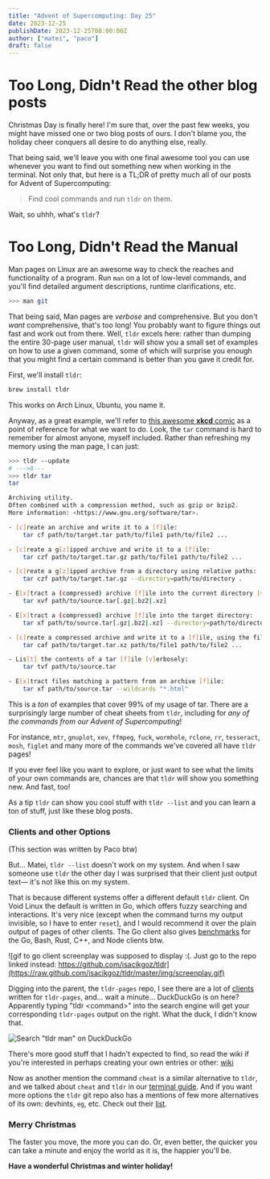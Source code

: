```yaml
---
title: "Advent of Supercomputing: Day 25"
date: 2023-12-25
publishDate: 2023-12-25T08:00:00Z
author: ["matei", "paco"]
draft: false
---
```


# Too Long, Didn't Read the other blog posts

Christmas Day is finally here! I'm sure that, over the past few weeks, you might
have missed one or two blog posts of ours. I don't blame you, the holiday cheer
conquers all desire to do anything else, really.

That being said, we'll leave you with one final awesome tool you can use whenever
you want to find out something new when working in the terminal. Not only that,
but here is a TL;DR of pretty much all of our posts for Advent of Supercomputing:

> Find cool commands and run `tldr` on them.

Wait, so uhhh, what's `tldr`?

# Too Long, Didn't Read the Manual

Man pages on Linux are an awesome way to check the reaches and functionality of
a program. Run `man` on a lot of low-level commands, and you'll find detailed
argument descriptions, runtime clarifications, etc.

```sh
>>> man git
```

That being said, Man pages are _verbose_ and comprehensive. But you don't _want_
comprehensive, that's too long! You probably want to figure things out fast and
work out from there. Well, `tldr` excels here: rather than dumping the entire
30-page user manual, `tldr` will show you a small set of examples on how to use
a given command, some of which will surprise you enough that you might find a
certain command is better than you gave it credit for.

First, we'll install `tldr`:
```sh
brew install tldr
```

This works on Arch Linux, Ubuntu, you name it.

Anyway, as a great example, we'll refer to
[this awesome **xkcd** comic](https://xkcd.com/1168/) as a point of reference
for what we want to do. Look, the `tar` command is hard to remember for almost
anyone, myself included. Rather than refreshing my memory using the man page,
I can just:

```sh
>>> tldr --update
# --->8---
>>> tldr tar
tar

Archiving utility.
Often combined with a compression method, such as gzip or bzip2.
More information: <https://www.gnu.org/software/tar>.

- [c]reate an archive and write it to a [f]ile:
    tar cf path/to/target.tar path/to/file1 path/to/file2 ...

- [c]reate a g[z]ipped archive and write it to a [f]ile:
    tar czf path/to/target.tar.gz path/to/file1 path/to/file2 ...

- [c]reate a g[z]ipped archive from a directory using relative paths:
    tar czf path/to/target.tar.gz --directory=path/to/directory .

- E[x]tract a (compressed) archive [f]ile into the current directory [v]erbosely:
    tar xvf path/to/source.tar[.gz|.bz2|.xz]

- E[x]tract a (compressed) archive [f]ile into the target directory:
    tar xf path/to/source.tar[.gz|.bz2|.xz] --directory=path/to/directory

- [c]reate a compressed archive and write it to a [f]ile, using the file extension to [a]utomatically determine the compression program:
    tar caf path/to/target.tar.xz path/to/file1 path/to/file2 ...

- Lis[t] the contents of a tar [f]ile [v]erbosely:
    tar tvf path/to/source.tar

- E[x]tract files matching a pattern from an archive [f]ile:
    tar xf path/to/source.tar --wildcards "*.html"
```

This is a _ton_ of examples that cover 99% of my usage of tar. There are a
surprisingly large number of cheat sheets from `tldr`, including for
_any of the commands from our Advent of Supercomputing_!

For instance, `mtr`, `gnuplot`, `xev`, `ffmpeg`, `fuck`, `wormhole`, `rclone`,
`rr`, `tesseract`, `mosh`, `figlet` and many more of the commands we've covered
all have `tldr` pages!

If you ever feel like you want to explore, or just want to see what the limits
of your own commands are, chances are that `tldr` will show you something new.
And fast, too!

As a tip `tldr` can show you cool stuff with `tldr --list` and you can learn a
ton of stuff, just like these blog posts.

### Clients and other Options

(This section was written by Paco btw)

But... Matei, `tldr --list` doesn't work on my system. And when I saw someone use `tldr` the other day I was surprised that their client just output text&mdash; it's not like this on my system.

That is because different systems offer a different default `tldr` client. On Void Linux the default is written in Go, which offers fuzzy searching and interactions. It's very nice (except when the command turns my output invisible, so I have to enter `reset`), and I would recommend it over the plain output of pages of other clients. The Go client also gives [benchmarks](https://github.com/isacikgoz/tldr/wiki/Benchmarks) for the Go, Bash, Rust, C++, and Node clients btw.

![gif to go client screenplay was supposed to display :(. Just go to the repo linked instead: https://github.com/isacikgoz/tldr](https://raw.github.com/isacikgoz/tldr/master/img/screenplay.gif)

Digging into the parent, the `tldr-pages` repo, I see there are a lot of [clients](https://github.com/tldr-pages/tldr/wiki/tldr-pages-clients) written for `tldr-pages`, and... wait a minute... DuckDuckGo is on here? Apparently typing "tldr \<command\>" into the search engine will get your corresponding `tldr-pages` output on the right. What the duck, I didn't know that.

![Search "tldr man" on DuckDuckGo](/post-media/advent-2023-media/advent-25-duckduckgo-tldr.png)

There's more good stuff that I hadn't expected to find, so read the wiki if you're interested in perhaps creating your own entries or other: [wiki](https://github.com/tldr-pages/tldr/wiki)


Now as another mention the command `cheat` is a similar alternative to `tldr`, and we talked about `cheat` and `tldr` in our [terminal guide](/posts/austins-terminal-guide#tldr). And if you want more options the `tldr` git repo also has a mentions of few more alternatives of its own: devhints, `eg`, etc. Check out their [list](https://github.com/tldr-pages/tldr#similar-projects).


### Merry Christmas

The faster you move, the more you can do. Or, even better, the quicker
you can take a minute and enjoy the world as it is, the happier you'll be.

**Have a wonderful Christmas and winter holiday!**

